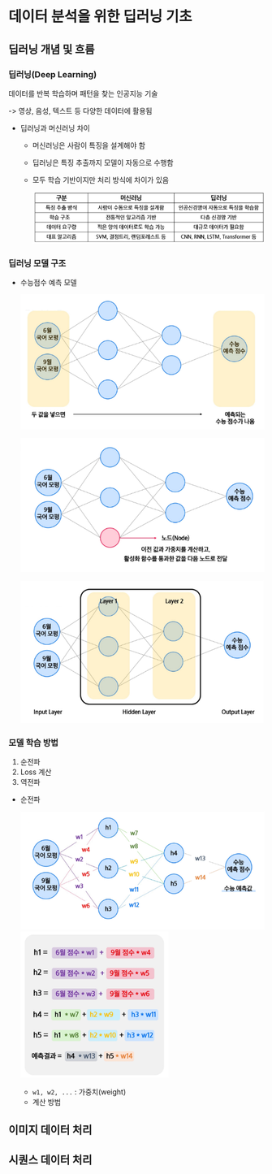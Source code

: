 # 데이터 분석을 위한 딥러닝 기초
## 딥러닝 개념 및 흐름
### 딥러닝(Deep Learning)
데이터를 반복 학습하며 패턴을 찾는 인공지능 기술

-> 영상, 음성, 텍스트 등 다양한 데이터에 활용됨

- 딥러닝과 머신러닝 차이
    - 머신러닝은 사람이 특징을 설계해야 함
    - 딥러닝은 특징 추출까지 모델이 자동으로 수행함
    - 모두 학습 기반이지만 처리 방식에 차이가 있음

        ![alt text](image.png)

### 딥러닝 모델 구조
- 수능점수 예측 모델

    ![alt text](image-1.png)

    ![alt text](image-2.png)

    ![alt text](image-3.png)

### 모델 학습 방법
1. 순전파
2. Loss 계산
3. 역전파

- 순전파

    ![alt text](image-4.png)
    ![alt text](image-5.png)
    - `w1, w2, ...` : 가중치(weight)
    - 계산 방법

        




## 이미지 데이터 처리

## 시퀀스 데이터 처리

